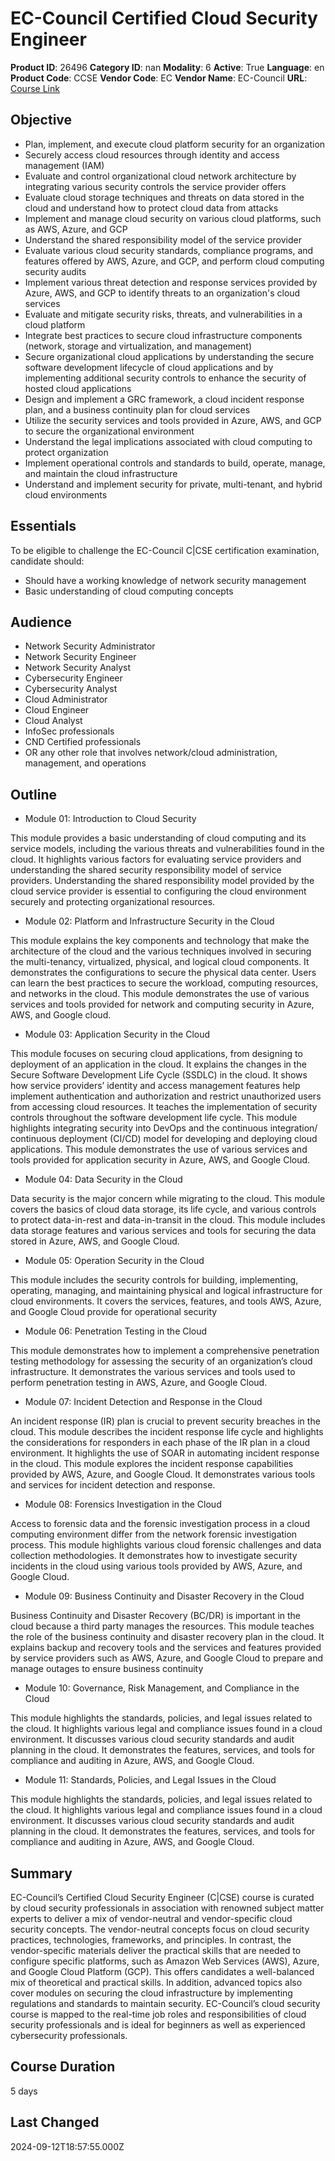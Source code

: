 # EC-Council Certified Cloud Security Engineer

**Product ID**: 26496
**Category ID**: nan
**Modality**: 6
**Active**: True
**Language**: en
**Product Code**: CCSE
**Vendor Code**: EC
**Vendor Name**: EC-Council
**URL**: [Course Link](https://www.fastlaneus.com/course/ec-ccse)

## Objective
- Plan, implement, and execute cloud platform security for an organization
- Securely access cloud resources through identity and access management (IAM)
- Evaluate and control organizational cloud network architecture by integrating various security controls the service provider offers
- Evaluate cloud storage techniques and threats on data stored in the cloud and understand how to protect cloud data from attacks
- Implement and manage cloud security on various cloud platforms, such as AWS, Azure, and GCP
- Understand the shared responsibility model of the service provider
- Evaluate various cloud security standards, compliance programs, and features offered by AWS, Azure, and GCP, and perform cloud computing security audits
- Implement various threat detection and response services provided by Azure, AWS, and GCP to identify threats to an organization's cloud services
- Evaluate and mitigate security risks, threats, and vulnerabilities in a cloud platform
- Integrate best practices to secure cloud infrastructure components (network, storage and virtualization, and management)
- Secure organizational cloud applications by understanding the secure software development lifecycle of cloud applications and by implementing additional security controls to enhance the security of hosted cloud applications
- Design and implement a GRC framework, a cloud incident response plan, and a business continuity plan for cloud services
- Utilize the security services and tools provided in Azure, AWS, and GCP to secure the organizational environment
- Understand the legal implications associated with cloud computing to protect organization
- Implement operational controls and standards to build, operate, manage, and maintain the cloud infrastructure
- Understand and implement security for private, multi-tenant, and hybrid cloud environments

## Essentials
To be eligible to challenge the EC-Council C|CSE certification examination, candidate should:


- Should have a working knowledge of network security management
- Basic understanding of cloud computing concepts

## Audience
- Network Security Administrator
- Network Security Engineer
- Network Security Analyst
- Cybersecurity Engineer
- Cybersecurity Analyst
- Cloud Administrator
- Cloud Engineer
- Cloud Analyst
- InfoSec professionals
- CND Certified professionals
- OR any other role that involves network/cloud administration, management, and operations

## Outline
- Module 01: Introduction to Cloud Security


This module provides a basic understanding of cloud computing and its service models, including the various threats and vulnerabilities found in the cloud. It highlights various factors for evaluating service providers and understanding the shared security responsibility model of service providers. Understanding the shared responsibility model provided by the cloud service provider is essential to configuring the cloud environment securely and protecting organizational resources.
- Module 02: Platform and Infrastructure Security in the Cloud


This module explains the key components and technology that make the architecture of the cloud and the various techniques involved in securing the multi-tenancy, virtualized, physical, and logical cloud components. It demonstrates the configurations to secure the physical data center. Users can learn the best practices to secure the workload, computing resources, and networks in the cloud. This module demonstrates the use of various services and tools provided for network and computing security in Azure, AWS, and Google cloud.
- Module 03: Application Security in the Cloud


This module focuses on securing cloud applications, from designing to deployment of an application in the cloud. It explains the changes in the Secure Software Development Life Cycle (SSDLC) in the cloud. It shows how service providers’ identity and access management features help implement authentication and authorization and restrict unauthorized users from accessing cloud resources. It teaches the implementation of security controls throughout the software development life cycle. This module highlights integrating security into DevOps and the continuous integration/ continuous deployment (CI/CD) model for developing and deploying cloud applications. This module demonstrates the use of various services and tools provided for application security in Azure, AWS, and Google Cloud.
- Module 04: Data Security in the Cloud

Data security is the major concern while migrating to the cloud. This module covers the basics of cloud data storage, its life cycle, and various controls to protect data-in-rest and data-in-transit in the cloud. This module includes data storage features and various services and tools for securing the data stored in Azure, AWS, and Google Cloud.
- Module 05: Operation Security in the Cloud

This module includes the security controls for building, implementing, operating, managing, and maintaining physical and logical infrastructure for cloud environments. It covers the services, features, and tools AWS, Azure, and Google Cloud provide for operational security
- Module 06: Penetration Testing in the Cloud

This module demonstrates how to implement a comprehensive penetration testing methodology for assessing the security of an organization’s cloud infrastructure. It demonstrates the various services and tools used to perform penetration testing in AWS, Azure, and Google Cloud.
- Module 07: Incident Detection and Response in the Cloud

An incident response (IR) plan is crucial to prevent security breaches in the cloud. This module describes the incident response life cycle and highlights the considerations for responders in each phase of the IR plan in a cloud environment. It highlights the use of SOAR in automating incident response in the cloud. This module explores the incident response capabilities provided by AWS, Azure, and Google Cloud. It demonstrates various tools and services for incident detection and response.
- Module 08: Forensics Investigation in the Cloud

Access to forensic data and the forensic investigation process in a cloud computing environment differ from the network forensic investigation process. This module highlights various cloud forensic challenges and data collection methodologies. It demonstrates how to investigate security incidents in the cloud using various tools provided by AWS, Azure, and Google Cloud.
- Module 09: Business Continuity and Disaster Recovery in the Cloud

Business Continuity and Disaster Recovery (BC/DR) is important in the cloud because a third party manages the resources. This module teaches the role of the business continuity and disaster recovery plan in the cloud. It explains backup and recovery tools and the services and features provided by service providers such as AWS, Azure, and Google Cloud to prepare and manage outages to ensure business continuity
- Module 10: Governance, Risk Management, and Compliance in the Cloud

This module highlights the standards, policies, and legal issues related to the cloud. It highlights various legal and compliance issues found in a cloud environment. It discusses various cloud security standards and audit planning in the cloud. It demonstrates the features, services, and tools for compliance and auditing in Azure, AWS, and Google Cloud.
- Module 11: Standards, Policies, and Legal Issues in the Cloud

This module highlights the standards, policies, and legal issues related to the cloud. It highlights various legal and compliance issues found in a cloud environment. It discusses various cloud security standards and audit planning in the cloud. It demonstrates the features, services, and tools for compliance and auditing in Azure, AWS, and Google Cloud.

## Summary
EC-Council’s Certified Cloud Security Engineer (C|CSE) course is curated by cloud security professionals in association with renowned subject matter experts to deliver a mix of vendor-neutral and vendor-specific cloud security concepts. The vendor-neutral concepts focus on cloud security practices, technologies, frameworks, and principles. In contrast, the vendor-specific materials deliver the practical skills that are needed to configure specific platforms, such as Amazon Web Services (AWS), Azure, and Google Cloud Platform (GCP). This offers candidates a well-balanced mix of theoretical and practical skills. In addition, advanced topics also cover modules on securing the cloud infrastructure by implementing regulations and standards to maintain security. EC-Council’s cloud security course is mapped to the real-time job roles and responsibilities of cloud security professionals and is ideal for beginners as well as experienced cybersecurity professionals.

## Course Duration
5 days

## Last Changed
2024-09-12T18:57:55.000Z
